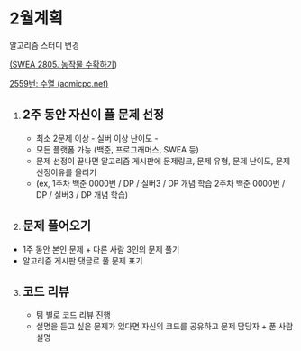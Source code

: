 # 2월계획

알고리즘 스터디 변경 

[(SWEA 2805. 농작물 수확하기](https://swexpertacademy.com/main/code/problem/problemDetail.do?problemLevel=3&contestProbId=AV7GLXqKAWYDFAXB&categoryId=AV7GLXqKAWYDFAXB&categoryType=CODE&problemTitle=&orderBy=RECOMMEND_COUNT&selectCodeLang=ALL&select-1=3&pageSize=10&pageIndex=1))

[2559번: 수열 (acmicpc.net)](https://www.acmicpc.net/problem/2559)



1. ## 2주 동안 자신이 풀 문제 선정 

   - 최소 2문제 이상 - 실버 이상 난이도 -
   - 모든 플랫폼 가능 (백준, 프로그래머스, SWEA 등)
   - 문제 선정이 끝나면 알고리즘 게시판에 문제링크, 문제 유형, 문제 난이도, 문제 선정이유를 올리기 
   -  (ex, 1주차 백준 0000번 / DP /  실버3 / DP 개념 학습 2주차 백준 0000번 / DP /  실버3 / DP 개념 학습) 

   

2.  ## 문제 풀어오기 

   - 1주 동안 본인 문제 + 다른 사람 3인의 문제 풀기 
   -  알고리즘 게시판 댓글로 풀 문제 표기 

   

3. ## 코드 리뷰

   - 팀 별로 코드 리뷰 진행 
   - 설명을 듣고 싶은 문제가 있다면 자신의 코드를 공유하고 문제 담당자 + 푼 사람 설명
